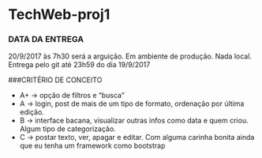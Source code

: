 # TechWeb-proj1

### DATA DA ENTREGA

20/9/2017 às 7h30 será a arguição. Em ambiente de produção. Nada local. Entrega pelo git até 23h59 do dia 19/9/2017

###CRITÉRIO DE CONCEITO

- A+ -> opção de filtros e “busca”
- A -> login, post de mais de um tipo de formato, ordenação por última edição.
- B -> interface bacana, visualizar outras infos como data e quem criou. Algum tipo de categorização.
- C -> postar texto, ver, apagar e editar. Com alguma carinha bonita ainda que eu tenha um framework como bootstrap